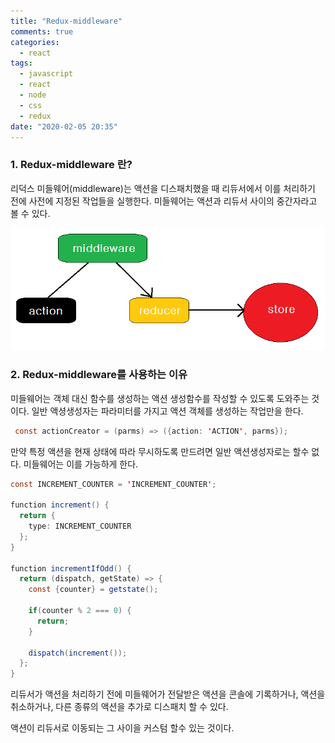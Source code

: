 ```yaml
---
title: "Redux-middleware"
comments: true
categories:
  - react
tags:
  - javascript
  - react
  - node
  - css
  - redux
date: "2020-02-05 20:35"
---
```


### 1. Redux-middleware 란?

  리덕스 미들웨어(middleware)는 액션을 디스패치했을 때 리듀서에서 이를 처리하기 전에 
  사전에 지정된 작업들을 실행한다. 미들웨어는 액션과 리듀서 사이의 중간자라고 볼 수 있다.

  ![img](\assets\images\react\middleware.png)


### 2. Redux-middleware를 사용하는 이유

  미들웨어는 객체 대신 함수를 생성하는 액션 생성함수를 작성할 수 있도록 도와주는 것이다.
  일반 액셩생성자는 파라미터를 가지고 액션 객체를 생성하는 작업만을 한다.

  ```java
   const actionCreator = (parms) => ({action: 'ACTION', parms});
  ```

  만약 특정 액션을 현재 상태에 따라 무시하도록 만드려면 일반 액션생성자로는 할수 없다.
  미들웨어는 이를 가능하게 한다.

  ```java
  const INCREMENT_COUNTER = 'INCREMENT_COUNTER';

  function increment() {
    return {
      type: INCREMENT_COUNTER
    };
  }

  function incrementIfOdd() {
    return (dispatch, getState) => {
      const {counter} = getstate();

      if(counter % 2 === 0) {
        return;
      }

      dispatch(increment());
    };
  }
  ```

  리듀서가 액션을 처리하기 전에 미들웨어가 전달받은 액션을 콘솔에 기록하거나, 액션을 취소하거나,
  다른 종류의 액션을 추가로 디스패치 할 수 있다.
  
  액션이 리듀서로 이동되는 그 사이을 커스텀 할수 있는 것이다.

